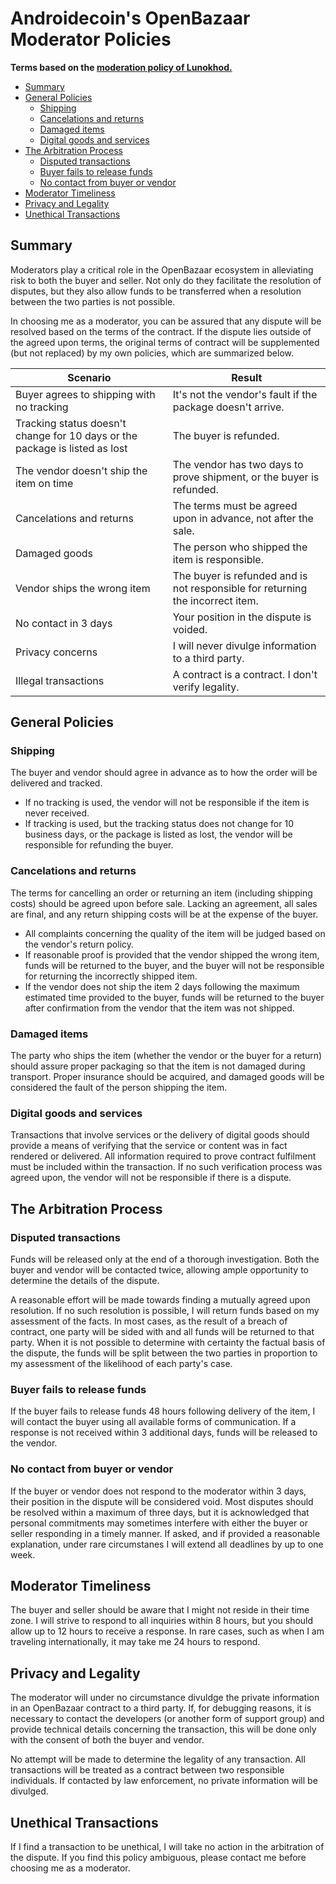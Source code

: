 # Androidecoin's OpenBazaar Moderator Policies
**Terms based on the [moderation policy of Lunokhod.](https://gist.github.com/lunokhod/cd8a6dd45f6d8f6e813c959db79b742f)**

* [Summary](#summary)
* [General Policies](#general-policies)
  * [Shipping](#shipping)
  * [Cancelations and returns](#cancelations-and-returns)
  * [Damaged items](#damaged-items)
  * [Digital goods and services](#digital-goods-and-services)
* [The Arbitration Process](#the-arbitration-process)
  * [Disputed transactions](#disputed-transactions)
  * [Buyer fails to release funds](#buyer-fails-to-release-funds)
  * [No contact from buyer or vendor](#no-contact-from-buyer-or-vendor)
* [Moderator Timeliness](#moderator-timeliness)
* [Privacy and Legality](#privacy-and-legality)
* [Unethical Transactions](#unethical-transactions)

## Summary

Moderators play a critical role in the OpenBazaar ecosystem in alleviating risk to both the buyer and seller. Not only do they facilitate the resolution of disputes, but they also allow funds to be transferred when a resolution between the two parties is not possible.

In choosing me as a moderator, you can be assured that any dispute will be resolved based on the terms of the contract. If the dispute lies outside of the agreed upon terms, the original terms of contract will be supplemented (but not replaced) by my own policies, which are summarized below. 

Scenario | Result
--- | ---
Buyer agrees to shipping with no tracking | It's not the vendor's fault if the package doesn't arrive.
Tracking status doesn't change for 10 days or the package is listed as lost | The buyer is refunded.
The vendor doesn't ship the item on time | The vendor has two days to prove shipment, or the buyer is refunded.
Cancelations and returns | The terms must be agreed upon in advance, not after the sale.
Damaged goods | The person who shipped the item is responsible.
Vendor ships the wrong item | The buyer is refunded and is not responsible for returning the incorrect item.
No contact in 3 days | Your position in the dispute is voided.
Privacy concerns | I will never divulge information to a third party.
Illegal transactions | A contract is a contract. I don't verify legality.

## General Policies

### Shipping

The buyer and vendor should agree in advance as to how the order will be delivered and tracked. 

- If no tracking is used, the vendor will not be responsible if the item is never received. 
- If tracking is used, but the tracking status does not change for 10 business days, or the package is listed as lost, the vendor will be responsible for refunding the buyer.

### Cancelations and returns

The terms for cancelling an order or returning an item (including shipping costs) should be agreed upon before sale. Lacking an agreement, all sales are final, and any return shipping costs will be at the expense of the buyer. 

- All complaints concerning the quality of the item will be judged based on the vendor's return policy. 
- If reasonable proof is provided that the vendor shipped the wrong item, funds will be returned to the buyer, and the buyer will not be responsible for returning the incorrectly shipped item. 
- If the vendor does not ship the item 2 days following the maximum estimated time provided to the buyer, funds will be returned to the buyer after confirmation from the vendor that the item was not shipped.

### Damaged items

The party who ships the item (whether the vendor or the buyer for a return) should assure proper packaging so that the item is not damaged during transport. Proper insurance should be acquired, and damaged goods will be considered the fault of the person shipping the item.

### Digital goods and services

Transactions that involve services or the delivery of digital goods should provide a means of verifying that the service or content was in fact rendered or delivered. All information required to prove contract fulfilment must be included within the transaction. If no such verification process was agreed upon, the vendor will not be responsible if there is a dispute.

## The Arbitration Process

### Disputed transactions

Funds will be released only at the end of a thorough investigation. Both the buyer and vendor will be contacted twice, allowing ample opportunity to determine the details of the dispute.

A reasonable effort will be made towards finding a mutually agreed upon resolution. If no such resolution is possible, I will return funds based on my assessment of the facts. In most cases, as the result of a breach of contract, one party will be sided with and all funds will be returned to that party. When it is not possible to determine with certainty the factual basis of the dispute, the funds will be split between the two parties in proportion to my assessment of the likelihood of each party's case.

### Buyer fails to release funds

If the buyer fails to release funds 48 hours following delivery of the item, I will contact the buyer using all available forms of communication. If a response is not received within 3 additional days, funds will be released to the vendor. 

### No contact from buyer or vendor

If the buyer or vendor does not respond to the moderator within 3 days, their position in the dispute will be considered void. Most disputes should be resolved within a maximum of three days, but it is acknowledged that personal commitments may sometimes interfere with either the buyer or seller responding in a timely manner. If asked, and if provided a reasonable explanation, under rare circumstanes I will extend all deadlines by up to one week. 

## Moderator Timeliness

The buyer and seller should be aware that I might not reside in their time zone. I will strive to respond to all inquiries within 8 hours, but you should allow up to 12 hours to receive a response. In rare cases, such as when I am traveling internationally, it may take me 24 hours to respond.

## Privacy and Legality

The moderator will under no circumstance divuldge the private information in an OpenBazaar contract to a third party. If, for debugging reasons, it is necessary to contact the developers (or another form of support group) and provide technical details concerning the transaction, this will be done only with the consent of both the buyer and vendor.

No attempt will be made to determine the legality of any transaction. All transactions will be treated as a contract between two responsible individuals. If contacted by law enforcement, no private information will be divulged.

## Unethical Transactions

If I find a transaction to be unethical, I will take no action in the arbitration of the dispute. If you find this policy ambiguous, please contact me before choosing me as a moderator.
